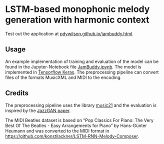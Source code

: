 # LSTM-based monophonic melody generation with harmonic context

Test out the application at [pdywilson.github.io\/jambuddy.html](https://pdywilson.github.io/jambuddy.html).

## Usage

An example implementation of training and evaluation of the model can be found in the Jupyter-Notebook file [JamBuddy.ipynb](https://github.com/pdywilson/jambuddy/blob/master/JamBuddy.ipynb). 
The model is implemented in [Tensorflow Keras](https://www.tensorflow.org/guide/keras). The preprocessing pipeline can convert files of the formats MusicXML and MIDI to the encoding.


## Credits

The preprocessing pipeline uses the library [music21](https://web.mit.edu/music21/) and the evaluation is inspired by the [JazzGAN paper](https://www.researchgate.net/publication/327043643_JazzGAN_Improvising_with_Generative_Adversarial_Networks).

The MIDI Beatles dataset is based on “Pop Classics For Piano: The Very Best Of The Beatles - Easy Arrangements for Piano” by Hans-Günter Heumann and was converted to the MIDI format in https://github.com/konstilackner/LSTM-RNN-Melody-Composer.
